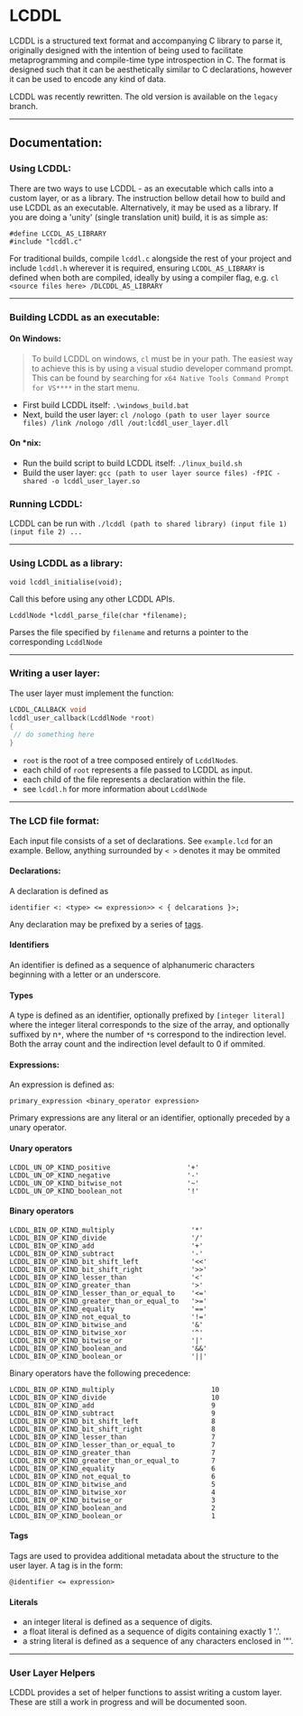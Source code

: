 # LCDDL

LCDDL is a structured text format and accompanying C library to parse it, originally designed with the intention of being used to facilitate metaprogramming and compile-time type introspection in C.
The format is designed such that it can be aesthetically similar to C declarations, however it can be used to encode any kind of data.

LCDDL was recently rewritten.
The old version is available on the `legacy` branch.

---

## Documentation:
### Using LCDDL:
There are two ways to use LCDDL - as an executable which calls into a custom layer, or as a library.
The instruction bellow detail how to build and use LCDDL as an executable.
Alternatively, it may be used as a library.
If you are doing a 'unity' (single translation unit) build, it is as simple as:
```
#define LCCDL_AS_LIBRARY
#include "lcddl.c"
```
For traditional builds, compile `lcddl.c` alongside the rest of your project and include `lcddl.h` wherever it is required, ensuring `LCDDL_AS_LIBRARY` is defined when both are compiled, ideally by using a compiler flag, e.g. `cl <source files here> /DLCDDL_AS_LIBRARY`

---

### Building LCDDL as an executable:
#### On Windows:
> To build LCDDL on windows, `cl` must be in your path. The easiest way to achieve this is by using a visual studio developer command prompt. This can be found by searching for `x64 Native Tools Command Prompt for VS****` in the start menu.
* First build LCDDL itself: `.\windows_build.bat`
* Next, build the user layer: `cl /nologo (path to user layer source files) /link /nologo /dll /out:lcddl_user_layer.dll`

#### On \*nix:
* Run the build script to build LCDDL itself: `./linux_build.sh`
* Build the user layer: `gcc (path to user layer source files) -fPIC -shared -o lcddl_user_layer.so`

### Running LCDDL:
LCDDL can be run with `./lcddl (path to shared library) (input file 1) (input file 2) ...`

---

### Using LCDDL as a library:

```
void lcddl_initialise(void);
```
Call this before using any other LCDDL APIs.

```
LcddlNode *lcddl_parse_file(char *filename);
```
Parses the file specified by `filename` and returns a pointer to the corresponding `LcddlNode`

---

### Writing a user layer:
The user layer must implement the function:
``` c
LCDDL_CALLBACK void
lcddl_user_callback(LcddlNode *root)
{
 // do something here
}
```
* `root` is the root of a tree composed entirely of `LcddlNode`s.
* each child of `root` represents a file passed to LCDDL as input.
* each child of the file represents a declaration within the file.
* see `lcddl.h` for more information about `LcddlNode`

---

### The LCD file format:

Each input file consists of a set of declarations.
See `example.lcd` for an example.
Bellow, anything surrounded by `< >` denotes it may be ommited

#### Declarations:
A declaration is defined as
```
identifier <: <type> <= expression>> < { delcarations }>;
```
Any declaration may be prefixed by a series of [tags](https://github.com/tomthornt0n/lcddl#tags).
                                                      
#### Identifiers
An identifier is defined as a sequence of alphanumeric characters beginning with a letter or an underscore.

#### Types
A type is defined as an identifier, optionally prefixed by `[integer literal]` where the integer literal corresponds to the size of the array, and optionally suffixed by n`*`, where the number of `*`s correspond to the indirection level. Both the array count and the indirection level default to 0 if ommited.

#### Expressions:
An expression is defined as:
```
primary_expression <binary_operator expression>
```
Primary expressions are any literal or an identifier, optionally preceded by a unary operator.

#### Unary operators
```
LCDDL_UN_OP_KIND_positive                   '+'
LCDDL_UN_OP_KIND_negative                   '-'
LCDDL_UN_OP_KIND_bitwise_not                '~'
LCDDL_UN_OP_KIND_boolean_not                '!'
```

#### Binary operators
```
LCDDL_BIN_OP_KIND_multiply                   '*'
LCDDL_BIN_OP_KIND_divide                     '/'
LCDDL_BIN_OP_KIND_add                        '+'
LCDDL_BIN_OP_KIND_subtract                   '-'
LCDDL_BIN_OP_KIND_bit_shift_left             '<<'
LCDDL_BIN_OP_KIND_bit_shift_right            '>>'
LCDDL_BIN_OP_KIND_lesser_than                '<'
LCDDL_BIN_OP_KIND_greater_than               '>'
LCDDL_BIN_OP_KIND_lesser_than_or_equal_to    '<='
LCDDL_BIN_OP_KIND_greater_than_or_equal_to   '>='
LCDDL_BIN_OP_KIND_equality                   '=='
LCDDL_BIN_OP_KIND_not_equal_to               '!='
LCDDL_BIN_OP_KIND_bitwise_and                '&'
LCDDL_BIN_OP_KIND_bitwise_xor                '^'
LCDDL_BIN_OP_KIND_bitwise_or                 '|'
LCDDL_BIN_OP_KIND_boolean_and                '&&'
LCDDL_BIN_OP_KIND_boolean_or                 '||'
```

Binary operators have the following precedence:
```
LCDDL_BIN_OP_KIND_multiply                        10
LCDDL_BIN_OP_KIND_divide                          10
LCDDL_BIN_OP_KIND_add                             9
LCDDL_BIN_OP_KIND_subtract                        9
LCDDL_BIN_OP_KIND_bit_shift_left                  8
LCDDL_BIN_OP_KIND_bit_shift_right                 8
LCDDL_BIN_OP_KIND_lesser_than                     7
LCDDL_BIN_OP_KIND_lesser_than_or_equal_to         7
LCDDL_BIN_OP_KIND_greater_than                    7
LCDDL_BIN_OP_KIND_greater_than_or_equal_to        7
LCDDL_BIN_OP_KIND_equality                        6
LCDDL_BIN_OP_KIND_not_equal_to                    6
LCDDL_BIN_OP_KIND_bitwise_and                     5
LCDDL_BIN_OP_KIND_bitwise_xor                     4
LCDDL_BIN_OP_KIND_bitwise_or                      3
LCDDL_BIN_OP_KIND_boolean_and                     2
LCDDL_BIN_OP_KIND_boolean_or                      1
```

#### Tags
Tags are used to providea additional metadata about the structure to the user layer.
A tag is in the form:
```
@identifier <= expression>
```

#### Literals
* an integer literal is defined as a sequence of digits.
* a float literal is defined as a sequence of digits containing exactly 1 '.'.
* a string literal is defined as a sequence of any characters enclosed in '"'.

---

### User Layer Helpers
LCDDL provides a set of helper functions to assist writing a custom layer.
These are still a work in progress and will be documented soon.

